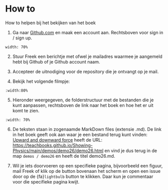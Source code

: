 # How to
How to helpen bij het bekijken van het boek

1. Ga naar [Github.com](https://github.com/) en maak een account aan. Rechtsboven voor sign in / sign up.

```{figure} figures/signin.PNG
width: 70%
```

2. Stuur Freek een berichtje met ofwel je mailadres waarmee je aangemeld hebt bij Github of je Github account naam. 

3. Accepteer de uitnodiging voor de repository die je ontvangt op je mail.

4. Bekijk het volgende filmpje:

```{iframe} https://www.youtube.com/embed/ewhBYkATbAc
:width:80%
```

5. Hieronder weergegeven, de folderstructuur met de bestanden die je kunt aanpassen, rechtsboven de link naar het boek en hoe het er uit komt te zien.

```{figure} figures/howto.png
:width: 70%
```

6. De teksten staan in zogenaamde MarkDown files (extensie .md). De link in het boek geeft ook aan waar je een bestand terug kunt vinden: [Upward and downward force](./demos/demo26/demo26.md) heeft de URL: https://teachbooks.github.io/Showing-Physics/main/demos/demo26/demo26.html en vind je dus terug in de map `demos / demo26` en heeft de titel demo26.md.

7. Wil je iets doorvoeren op een specifieke pagina, bijvoorbeeld een figuur, mail Freek of klik op de <i class="fa-brands fa-github"></i> button bovenaan het scherm en open een issue door op de {fa}`lightbulb` button te klikken. Daar kun je commentaar voor die specifieke pagina kwijt.